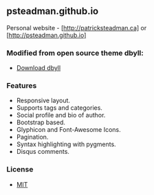 ## psteadman.github.io

Personal website - [http://patricksteadman.ca] or [http://psteadman.github.io] 

### Modified from open source theme dbyll:
* [Download dbyll](https://github.com/dbtek/dbyll/archive/master.zip)

### Features
- Responsive layout.
- Supports tags and categories.
- Social profile and bio of author.
- Bootstrap based.
- Glyphicon and Font-Awesome Icons.
- Pagination.
- Syntax highlighting with pygments.
- Disqus comments.

### License
- [MIT](http://opensource.org/licenses/MIT)
